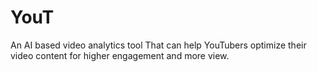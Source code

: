 # YouT
An AI based video analytics tool That can help YouTubers optimize their video content for higher engagement and more view.
